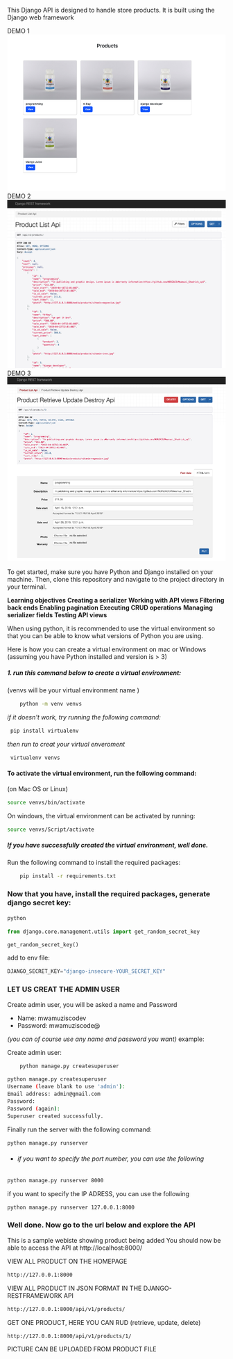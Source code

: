 
This Django API is designed to handle store products. It is built using the Django web framework 

<!-- picture demo1.png -->
DEMO 1
![alt text](/demo1.png)
DEMO 2
![alt text](/demo2.png)
DEMO 3
![alt text](/demo3.png)


To get started, make sure you have Python and Django installed on your machine. Then, clone this repository and navigate to the project directory in your terminal.

**Learning objectives**
**Creating a serializer**
**Working with API views**
**Filtering back ends**
**Enabling pagination**
**Executing CRUD operations**
**Managing serializer fields**
**Testing API views**


When using python, it is recommended to use the virtual environment so that you can be able to know what versions of Python you are using.

Here is how you can create a virtual environment on mac or Windows
(assuming you have Python installed and version is > 3)



##### 1. run this command below to create a virtual environment:
(venvs will be your virtual environment name )
```bash
    python -m venv venvs
```
*if it doesn't work, try running the following command:*

```bash
 pip install virtualenv
 ```
*then run to creat your virtual enveroment*

```bash
 virtualenv venvs
 ```
 #### To activate the virtual environment, run the following command:
 (on Mac OS or Linux)
```bash
source venvs/bin/activate
 ```
On windows, the virtual environment can be activated by running:

```bash
source venvs/Script/activate
 ```

##### If you have successfully created the virtual environment, well done.


Run the following command to install the required packages:
```bash
    pip install -r requirements.txt
```

### Now that you have, install the required packages, generate django secret key:

```bash
python 
```

```python
from django.core.management.utils import get_random_secret_key  
```
```
get_random_secret_key() 
```
add to env file:

```python
DJANGO_SECRET_KEY="django-insecure-YOUR_SECRET_KEY"
````

<!-- create admin -->
### LET US CREAT THE ADMIN USER
Create admin user, you will be asked a name and Password
* Name: mwamuziscodev
* Password: mwamuziscode@

*(you can of course use any name and password you want)*
example:
 <!-- create admin  -->
Create admin user:

```bash
    python manage.py createsuperuser
```

```bash
python manage.py createsuperuser
Username (leave blank to use 'admin'):
Email address: admin@gmail.com
Password:
Password (again):
Superuser created successfully.
```

Finally run the server with the following command:

```bash
python manage.py runserver
```
- ###### if you want to specify the port number, you can use the following

```bash
python manage.py runserver 8000
```
if you want to specify the IP ADRESS, you can use the following

```bash
python manage.py runserver 127.0.0.1:8000
```

### Well done. Now go  to the url below and explore the API


<!-- website -->
This is a sample webiste showing product being added
You should now be able to access the API at http://localhost:8000/


VIEW ALL PRODUCT ON THE HOMEPAGE
```bash
http://127.0.0.1:8000
```

VIEW ALL PRODUCT IN JSON FORMAT IN THE DJANGO-RESTFRAMEWORK API
```bash
http://127.0.0.1:8000/api/v1/products/
```

GET ONE PRODUCT, HERE YOU CAN RUD (retrieve, update, delete)
```bash
http://127.0.0.1:8000/api/v1/products/1/
```

<!-- For more information on how to use this API, please refer to the documentation at [insert link to documentation].
""" -->

PICTURE CAN BE UPLOADED FROM PRODUCT FILE
